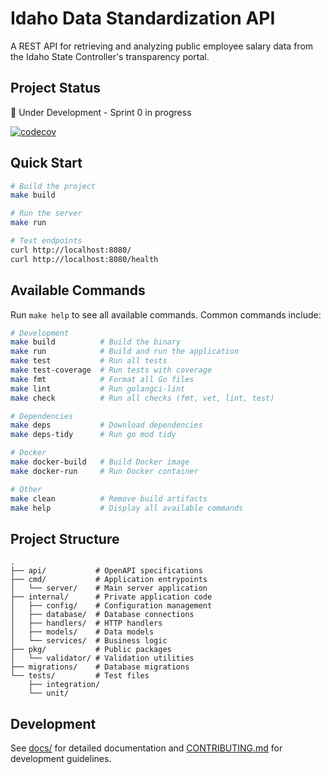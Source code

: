 # Idaho Data Standardization API

A REST API for retrieving and analyzing public employee salary data from the Idaho State Controller's transparency portal.

## Project Status

🚧 Under Development - Sprint 0 in progress

[![codecov](https://codecov.io/gh/ncolesummers/idaho-data/graph/badge.svg)](https://codecov.io/gh/ncolesummers/idaho-data)

## Quick Start

```bash
# Build the project
make build

# Run the server
make run

# Test endpoints
curl http://localhost:8080/
curl http://localhost:8080/health
```

## Available Commands

Run `make help` to see all available commands. Common commands include:

```bash
# Development
make build          # Build the binary
make run            # Build and run the application
make test           # Run all tests
make test-coverage  # Run tests with coverage
make fmt            # Format all Go files
make lint           # Run golangci-lint
make check          # Run all checks (fmt, vet, lint, test)

# Dependencies
make deps           # Download dependencies
make deps-tidy      # Run go mod tidy

# Docker
make docker-build   # Build Docker image
make docker-run     # Run Docker container

# Other
make clean          # Remove build artifacts
make help           # Display all available commands
```

## Project Structure

```
.
├── api/           # OpenAPI specifications
├── cmd/           # Application entrypoints
│   └── server/    # Main server application
├── internal/      # Private application code
│   ├── config/    # Configuration management
│   ├── database/  # Database connections
│   ├── handlers/  # HTTP handlers
│   ├── models/    # Data models
│   └── services/  # Business logic
├── pkg/           # Public packages
│   └── validator/ # Validation utilities
├── migrations/    # Database migrations
└── tests/         # Test files
    ├── integration/
    └── unit/
```

## Development

See [docs/](docs/) for detailed documentation and [CONTRIBUTING.md](CONTRIBUTING.md) for development guidelines.